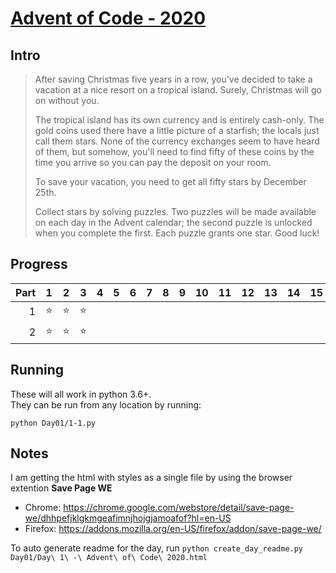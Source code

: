 # [Advent of Code - 2020](https://adventofcode.com/2020/)

## Intro

> After saving Christmas five years in a row, you've decided to take a vacation at a nice resort on a tropical island. Surely, Christmas will go on without you.
> 
> The tropical island has its own currency and is entirely cash-only. The gold coins used there have a little picture of a starfish; the locals just call them stars. None of the currency exchanges seem to have heard of them, but somehow, you'll need to find fifty of these coins by the time you arrive so you can pay the deposit on your room.
>
> To save your vacation, you need to get all fifty stars by December 25th.
> 
> Collect stars by solving puzzles. Two puzzles will be made available on each day in the Advent calendar; the second puzzle is unlocked when you complete the first. Each puzzle grants one star. Good luck!

## Progress

|  Part  | 1 | 2 | 3 | 4 | 5 | 6 | 7 | 8 | 9 | 10 | 11 | 12 | 13 | 14 | 15 | 16 | 17 | 18 | 19 | 20 | 21 | 22 | 23 | 24 | 25 |
|-------:|---|---|---|---|---|---|---|---|---|----|----|----|----|----|----|----|----|----|----|----|----|----|----|----|----|
|      1 |⭐ |⭐ |⭐ |   |   |   |   |   |   |    |    |    |    |    |    |    |    |    |    |    |    |    |    |    |    |   
|      2 |⭐ |⭐ |⭐ |   |   |   |   |   |   |    |    |    |    |    |    |    |    |    |    |    |    |    |    |    |    |   

## Running
These will all work in python 3.6+.  
They can be run from any location by running:
```
python Day01/1-1.py
```


## Notes
I am getting the html with styles as a single file by using the browser extention **Save Page WE**  
- Chrome: https://chrome.google.com/webstore/detail/save-page-we/dhhpefjklgkmgeafimnjhojgjamoafof?hl=en-US
- Firefox: https://addons.mozilla.org/en-US/firefox/addon/save-page-we/

To auto generate readme for the day, run `python create_day_readme.py Day01/Day\ 1\ -\ Advent\ of\ Code\ 2020.html`
